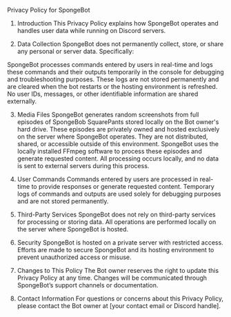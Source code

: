 Privacy Policy for SpongeBot

1. Introduction
This Privacy Policy explains how SpongeBot operates and handles user data while running on Discord servers.

2. Data Collection
SpongeBot does not permanently collect, store, or share any personal or server data. Specifically:

SpongeBot processes commands entered by users in real-time and logs these commands and their outputs temporarily in the console for debugging and troubleshooting purposes.
These logs are not stored permanently and are cleared when the bot restarts or the hosting environment is refreshed.
No user IDs, messages, or other identifiable information are shared externally.

3. Media Files
SpongeBot generates random screenshots from full episodes of SpongeBob SquarePants stored locally on the Bot owner's hard drive.
These episodes are privately owned and hosted exclusively on the server where SpongeBot operates. They are not distributed, shared, or accessible outside of this environment.
SpongeBot uses the locally installed FFmpeg software to process these episodes and generate requested content.
All processing occurs locally, and no data is sent to external servers during this process.

4. User Commands
Commands entered by users are processed in real-time to provide responses or generate requested content.
Temporary logs of commands and outputs are used solely for debugging purposes and are not stored permanently.

5. Third-Party Services
SpongeBot does not rely on third-party services for processing or storing data. All operations are performed locally on the server where SpongeBot is hosted.

6. Security
SpongeBot is hosted on a private server with restricted access.
Efforts are made to secure SpongeBot and its hosting environment to prevent unauthorized access or misuse.

7. Changes to This Policy
The Bot owner reserves the right to update this Privacy Policy at any time. Changes will be communicated through SpongeBot’s support channels or documentation.

8. Contact Information
For questions or concerns about this Privacy Policy, please contact the Bot owner at [your contact email or Discord handle].
